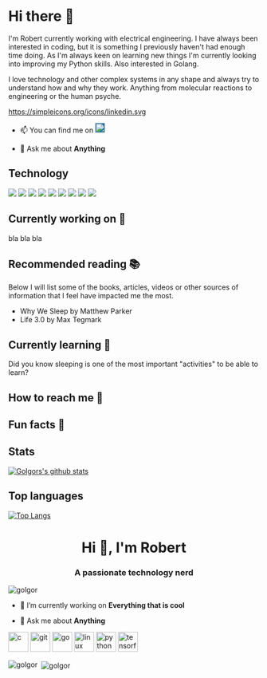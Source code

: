 <!--
[![Header](https://raw.githubusercontent.com/MartinHeinz/<OWNER>/<OWNER>/readme_header.png "Header")](https://some-url.dev/)
-->

# Hi there 👋

I'm Robert currently working with electrical engineering. I have always been interested in coding, but it is something I previously haven't had enough time doing. As I'm always keen on learning new things I'm currently looking into improving my Python skills. Also interested in Golang.

I love technology and other complex systems in any shape and always try to understand how and why they work. Anything from molecular reactions to engineering or the human psyche.

[2]: https://www.linkedin.com/in/robert-nystroem/
https://simpleicons.org/icons/linkedin.svg

- 📫 You can find me on <img src="https://simpleicons.org/icons/linkedin.svg" width="20" style="background-color:#0077B5">

- 💬 Ask me about **Anything**

## Technology
<!--
https://simpleicons.org/
https://shields.io/

Shell Bash, Tools Git WSL Databases?
-->

![](https://img.shields.io/badge/OS-Linux-informational?style=flat&logo=linux&logoColor=white&color=4788ba)
![](https://img.shields.io/badge/OS-Windows-informational?style=flat&logo=windows&logoColor=white&color=4788ba)
![](https://img.shields.io/badge/Editor-VS_Code-informational?style=flat&logo=windows&logoColor=white&color=4788ba)
![](https://img.shields.io/badge/Shell-Bash-informational?style=flat&logo=windows&logoColor=white&color=4788ba)
[![](https://img.shields.io/badge/Shell-Starship-informational?style=flat&logo=windows&logoColor=white&color=4788ba)](https://starship.rs/)
![](https://img.shields.io/badge/Tools-WSL-informational?style=flat&logo=linux&logoColor=white&color=369c3b)
![](https://img.shields.io/badge/Tools-Git-informational?style=flat&logo=linux&logoColor=white&color=369c3b)
![](https://img.shields.io/badge/Code-Python-informational?style=flat&logo=linux&logoColor=white&color=c93622)
![](https://img.shields.io/badge/Code-TeX-informational?style=flat&logo=linux&logoColor=white&color=c93622)

<!--
**golgor/golgor** is a ✨ _special_ ✨ repository because its `README.md` (this file) appears on your GitHub profile.

More info at:
https://github.com/anuraghazra/github-readme-stats#github-stats-card

Available themes:
dark, radical, merko, gruvbox, tokyonight, onedark, cobalt, synthwave, highcontrast, dracula

Markdown guide:
https://guides.github.com/features/mastering-markdown/

Here are some ideas to get you started:

- 🔭 I’m currently working on ...
- 🌱 I’m currently learning ...
- 👯 I’m looking to collaborate on ...
- 🤔 I’m looking for help with ...
- 💬 Ask me about ...
- 📫 How to reach me: ...
- 😄 Pronouns: ...
- ⚡ Fun fact: ...
-->

## Currently working on 🔭
bla bla bla

## Recommended reading 📚
Below I will list some of the books, articles, videos or other sources of information that I feel have impacted me the most.

* Why We Sleep by Matthew Parker
* Life 3.0 by Max Tegmark

## Currently learning 🌱
Did you know sleeping is one of the most important "activities" to be able to learn?

## How to reach me 📱
<!-- Links to your social media accounts 
[1]: https://twitter.com/Martin_Heinz_
-->


<!-- Icons 
[1.2]: http://i.imgur.com/wWzX9uB.png (twitter icon without padding)
[![Twitter][1.2]][1]
-->





## Fun facts 🤣

## Stats
[![Golgors's github stats](https://github-readme-stats.vercel.app/api?username=golgor&show_icons=true&theme=gruvbox)](https://github.com/golgor)

## Top languages
[![Top Langs](https://github-readme-stats.vercel.app/api/top-langs/?username=golgor&hide=tex)](https://github.com/golgor)


<h1 align="center">Hi 👋, I'm Robert</h1>
<h3 align="center">A passionate technology nerd</h3>

<p align="left"> <img src="https://komarev.com/ghpvc/?username=golgor" alt="golgor" /> </p>

- 🔭 I’m currently working on **Everything that is cool**

- 💬 Ask me about **Anything**

<p align="left"><img src="https://devicons.github.io/devicon/devicon.git/icons/c/c-original.svg" alt="c" width="40" height="40"/> <img src="https://www.vectorlogo.zone/logos/git-scm/git-scm-icon.svg" alt="git" width="40" height="40"/> <img src="https://devicons.github.io/devicon/devicon.git/icons/go/go-original.svg" alt="go" width="40" height="40"/> <img src="https://devicons.github.io/devicon/devicon.git/icons/linux/linux-original.svg" alt="linux" width="40" height="40"/> <img src="https://devicons.github.io/devicon/devicon.git/icons/python/python-original.svg" alt="python" width="40" height="40"/> <img src="https://www.vectorlogo.zone/logos/tensorflow/tensorflow-icon.svg" alt="tensorflow" width="40" height="40"/></p><p><img align="left" src="https://github-readme-stats.vercel.app/api/top-langs/?username=golgor&layout=compact&hide=html" alt="golgor" /></p>

<p>&nbsp;<img align="center" src="https://github-readme-stats.vercel.app/api?username=golgor&show_icons=true" alt="golgor" /></p>


